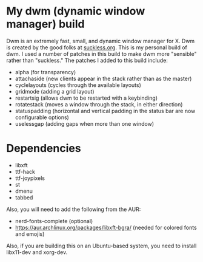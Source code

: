 # My dwm (dynamic window manager) build

Dwm is an extremely fast, small, and dynamic window manager for X. Dwm is created by the good folks at [suckless.org](https://suckless.org).  This is my personal build of dwm.  I used a number of patches in this build to make dwm more "sensible" rather than "suckless."  The patches I added to this build include:
+ alpha (for transparency)
+ attachaside (new clients appear in the stack rather than as the master)
+ cyclelayouts (cycles through the available layouts)
+ gridmode (adding a grid layout)
+ restartsig (allows dwm to be restarted with a keybinding)
+ rotatestack (moves a window through the stack, in either direction)
+ statuspadding (horizontal and vertical padding in the status bar are now configurable options)
+ uselessgap (adding gaps when more than one window)

# Dependencies
+ libxft
+ ttf-hack
+ ttf-joypixels
+ st
+ dmenu
+ tabbed

Also, you will need to add the following from the AUR:
+ nerd-fonts-complete (optional)
+ https://aur.archlinux.org/packages/libxft-bgra/ (needed for colored fonts and emojis)

Also, if you are building this on an Ubuntu-based system, you need to install libx11-dev and xorg-dev.
